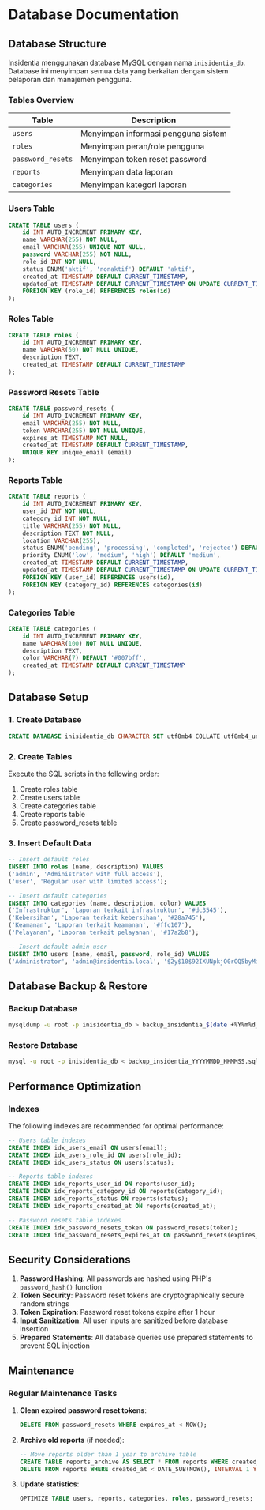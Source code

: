# Database Documentation

## Database Structure

Insidentia menggunakan database MySQL dengan nama `inisidentia_db`. Database ini menyimpan semua data yang berkaitan dengan sistem pelaporan dan manajemen pengguna.

### Tables Overview

| Table | Description |
|-------|-------------|
| `users` | Menyimpan informasi pengguna sistem |
| `roles` | Menyimpan peran/role pengguna |
| `password_resets` | Menyimpan token reset password |
| `reports` | Menyimpan data laporan |
| `categories` | Menyimpan kategori laporan |

### Users Table

```sql
CREATE TABLE users (
    id INT AUTO_INCREMENT PRIMARY KEY,
    name VARCHAR(255) NOT NULL,
    email VARCHAR(255) UNIQUE NOT NULL,
    password VARCHAR(255) NOT NULL,
    role_id INT NOT NULL,
    status ENUM('aktif', 'nonaktif') DEFAULT 'aktif',
    created_at TIMESTAMP DEFAULT CURRENT_TIMESTAMP,
    updated_at TIMESTAMP DEFAULT CURRENT_TIMESTAMP ON UPDATE CURRENT_TIMESTAMP,
    FOREIGN KEY (role_id) REFERENCES roles(id)
);
```

### Roles Table

```sql
CREATE TABLE roles (
    id INT AUTO_INCREMENT PRIMARY KEY,
    name VARCHAR(50) NOT NULL UNIQUE,
    description TEXT,
    created_at TIMESTAMP DEFAULT CURRENT_TIMESTAMP
);
```

### Password Resets Table

```sql
CREATE TABLE password_resets (
    id INT AUTO_INCREMENT PRIMARY KEY,
    email VARCHAR(255) NOT NULL,
    token VARCHAR(255) NOT NULL UNIQUE,
    expires_at TIMESTAMP NOT NULL,
    created_at TIMESTAMP DEFAULT CURRENT_TIMESTAMP,
    UNIQUE KEY unique_email (email)
);
```

### Reports Table

```sql
CREATE TABLE reports (
    id INT AUTO_INCREMENT PRIMARY KEY,
    user_id INT NOT NULL,
    category_id INT NOT NULL,
    title VARCHAR(255) NOT NULL,
    description TEXT NOT NULL,
    location VARCHAR(255),
    status ENUM('pending', 'processing', 'completed', 'rejected') DEFAULT 'pending',
    priority ENUM('low', 'medium', 'high') DEFAULT 'medium',
    created_at TIMESTAMP DEFAULT CURRENT_TIMESTAMP,
    updated_at TIMESTAMP DEFAULT CURRENT_TIMESTAMP ON UPDATE CURRENT_TIMESTAMP,
    FOREIGN KEY (user_id) REFERENCES users(id),
    FOREIGN KEY (category_id) REFERENCES categories(id)
);
```

### Categories Table

```sql
CREATE TABLE categories (
    id INT AUTO_INCREMENT PRIMARY KEY,
    name VARCHAR(100) NOT NULL UNIQUE,
    description TEXT,
    color VARCHAR(7) DEFAULT '#007bff',
    created_at TIMESTAMP DEFAULT CURRENT_TIMESTAMP
);
```

## Database Setup

### 1. Create Database

```sql
CREATE DATABASE inisidentia_db CHARACTER SET utf8mb4 COLLATE utf8mb4_unicode_ci;
```

### 2. Create Tables

Execute the SQL scripts in the following order:

1. Create roles table
2. Create users table
3. Create categories table
4. Create reports table
5. Create password_resets table

### 3. Insert Default Data

```sql
-- Insert default roles
INSERT INTO roles (name, description) VALUES
('admin', 'Administrator with full access'),
('user', 'Regular user with limited access');

-- Insert default categories
INSERT INTO categories (name, description, color) VALUES
('Infrastruktur', 'Laporan terkait infrastruktur', '#dc3545'),
('Kebersihan', 'Laporan terkait kebersihan', '#28a745'),
('Keamanan', 'Laporan terkait keamanan', '#ffc107'),
('Pelayanan', 'Laporan terkait pelayanan', '#17a2b8');

-- Insert default admin user
INSERT INTO users (name, email, password, role_id) VALUES
('Administrator', 'admin@insidentia.local', '$2y$10$92IXUNpkjO0rOQ5byMi.Ye4oKoEa3Ro9llC/.og/at2.uheWG/igi', 1);
```

## Database Backup & Restore

### Backup Database

```bash
mysqldump -u root -p inisidentia_db > backup_insidentia_$(date +%Y%m%d_%H%M%S).sql
```

### Restore Database

```bash
mysql -u root -p inisidentia_db < backup_insidentia_YYYYMMDD_HHMMSS.sql
```

## Performance Optimization

### Indexes

The following indexes are recommended for optimal performance:

```sql
-- Users table indexes
CREATE INDEX idx_users_email ON users(email);
CREATE INDEX idx_users_role_id ON users(role_id);
CREATE INDEX idx_users_status ON users(status);

-- Reports table indexes
CREATE INDEX idx_reports_user_id ON reports(user_id);
CREATE INDEX idx_reports_category_id ON reports(category_id);
CREATE INDEX idx_reports_status ON reports(status);
CREATE INDEX idx_reports_created_at ON reports(created_at);

-- Password resets table indexes
CREATE INDEX idx_password_resets_token ON password_resets(token);
CREATE INDEX idx_password_resets_expires_at ON password_resets(expires_at);
```

## Security Considerations

1. **Password Hashing**: All passwords are hashed using PHP's `password_hash()` function
2. **Token Security**: Password reset tokens are cryptographically secure random strings
3. **Token Expiration**: Password reset tokens expire after 1 hour
4. **Input Sanitization**: All user inputs are sanitized before database insertion
5. **Prepared Statements**: All database queries use prepared statements to prevent SQL injection

## Maintenance

### Regular Maintenance Tasks

1. **Clean expired password reset tokens**:
   ```sql
   DELETE FROM password_resets WHERE expires_at < NOW();
   ```

2. **Archive old reports** (if needed):
   ```sql
   -- Move reports older than 1 year to archive table
   CREATE TABLE reports_archive AS SELECT * FROM reports WHERE created_at < DATE_SUB(NOW(), INTERVAL 1 YEAR);
   DELETE FROM reports WHERE created_at < DATE_SUB(NOW(), INTERVAL 1 YEAR);
   ```

3. **Update statistics**:
   ```sql
   OPTIMIZE TABLE users, reports, categories, roles, password_resets;
   ```
